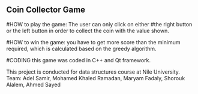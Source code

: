 ## Coin Collector Game 

#HOW to play the game: The user can only click on either 
#the right button or the left button in order to collect the coin with the value shown.

#HOW to win the game: you have to get more score than the minimum required, which is calculated based on the greedy algorithm.

#CODING this game was coded in C++ and Qt framework.

This project is conducted for data structures course at Nile University. 
Team: Adel Samir, Mohamed Khaled Ramadan, Maryam Fadaly, Shorouk Alalem, Ahmed Sayed


